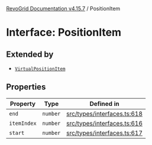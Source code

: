 [RevoGrid Documentation v4.15.7](README.md) / PositionItem

# Interface: PositionItem

## Extended by

- [`VirtualPositionItem`](Interface.VirtualPositionItem.md)

## Properties

| Property | Type | Defined in |
| ------ | ------ | ------ |
| `end` | `number` | [src/types/interfaces.ts:618](https://github.com/revolist/revogrid/blob/4b66617ba213e84ecc08d523780ce49415de163a/src/types/interfaces.ts#L618) |
| `itemIndex` | `number` | [src/types/interfaces.ts:616](https://github.com/revolist/revogrid/blob/4b66617ba213e84ecc08d523780ce49415de163a/src/types/interfaces.ts#L616) |
| `start` | `number` | [src/types/interfaces.ts:617](https://github.com/revolist/revogrid/blob/4b66617ba213e84ecc08d523780ce49415de163a/src/types/interfaces.ts#L617) |
